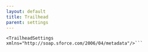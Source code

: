 ```yaml
---
layout: default
title: Trailhead
parent: settings
---
```


```<?xml version="1.0" encoding="UTF-8"?>
<TrailheadSettings xmlns="http://soap.sforce.com/2006/04/metadata"/>```
